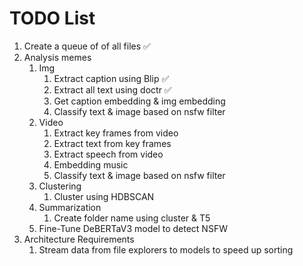 # TODO List
1. Create a queue of of all files ✅
2. Analysis memes
   1. Img
      1. Extract caption using Blip ✅
      2. Extract all text using doctr ✅
      3. Get caption embedding & img embedding
      4. Classify text & image based on nsfw filter
   2. Video
      1. Extract key frames from video
      2. Extract text from key frames
      3. Extract speech from video
      4. Embedding music
      4. Classify text & image based on nsfw filter
   3. Clustering
      1. Cluster using HDBSCAN
   4. Summarization
      1. Create folder name using cluster & T5
   5. Fine-Tune DeBERTaV3 model to detect NSFW
3. Architecture Requirements
   1. Stream data from file explorers to models to speed up sorting